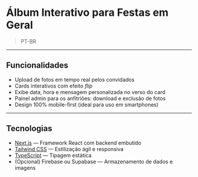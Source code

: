 # Álbum Interativo para Festas em Geral

> PT-BR

---

## Funcionalidades

- Upload de fotos em tempo real pelos convidados
- Cards interativos com efeito _flip_
- Exibe data, hora e mensagem personalizada no verso do card
- Painel admin para os anfitriões: download e exclusão de fotos
- Design 100% mobile-first (ideal para uso em smartphones)

---

## Tecnologias

- [Next.js](https://nextjs.org/) — Framework React com backend embutido
- [Tailwind CSS](https://tailwindcss.com/) — Estilização ágil e responsiva
- [TypeScript](https://www.typescriptlang.org/) — Tipagem estática
- (Opcional) Firebase ou Supabase — Armazenamento de dados e imagens

